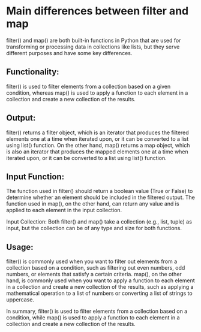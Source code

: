 # Main differences between filter and map #

filter() and map() are both built-in functions in Python that are used for transforming or processing data in collections like lists, but they serve different purposes and have some key differences.

## Functionality: ##
 filter() is used to filter elements from a collection based on a given condition, whereas map() is used to apply a function to each element in a collection and create a new collection of the results.

## Output: ##
 filter() returns a filter object, which is an iterator that produces the filtered elements one at a time when iterated upon, or it can be converted to a list using list() function. On the other hand, map() returns a map object, which is also an iterator that produces the mapped elements one at a time when iterated upon, or it can be converted to a list using list() function.

## Input Function: ##
 The function used in filter() should return a boolean value (True or False) to determine whether an element should be included in the filtered output. The function used in map(), on the other hand, can return any value and is applied to each element in the input collection.

Input Collection: Both filter() and map() take a collection (e.g., list, tuple) as input, but the collection can be of any type and size for both functions.

## Usage: ##
 filter() is commonly used when you want to filter out elements from a collection based on a condition, such as filtering out even numbers, odd numbers, or elements that satisfy a certain criteria. map(), on the other hand, is commonly used when you want to apply a function to each element in a collection and create a new collection of the results, such as applying a mathematical operation to a list of numbers or converting a list of strings to uppercase.

In summary, filter() is used to filter elements from a collection based on a condition, while map() is used to apply a function to each element in a collection and create a new collection of the results.